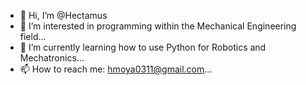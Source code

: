 - 👋 Hi, I’m @Hectamus
- 👀 I’m interested in programming within the Mechanical Engineering field...
- 🌱 I’m currently learning how to use Python for Robotics and Mechatronics...
- 📫 How to reach me: hmoya0311@gmail.com...

<!---
hectamus/hectamus is a ✨ special ✨ repository because its `README.md` (this file) appears on your GitHub profile.
You can click the Preview link to take a look at your changes.
--->
